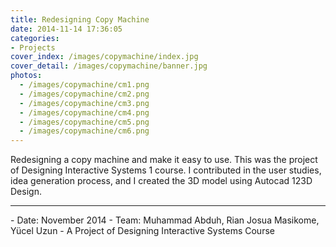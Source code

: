 ```yaml
---
title: Redesigning Copy Machine
date: 2014-11-14 17:36:05
categories: 
- Projects
cover_index: /images/copymachine/index.jpg
cover_detail: /images/copymachine/banner.jpg
photos:
  - /images/copymachine/cm1.png
  - /images/copymachine/cm2.png
  - /images/copymachine/cm3.png
  - /images/copymachine/cm4.png
  - /images/copymachine/cm5.png
  - /images/copymachine/cm6.png
---
```

Redesigning a copy machine and make it easy to use. This was the project of Designing Interactive Systems 1 course.  I contributed in the user studies, idea generation process, and I created the 3D model using Autocad 123D Design. <!-- more --> 

<hr>
- Date: November 2014
- Team: Muhammad Abduh, Rian Josua Masikome, Yücel Uzun
- A Project of Designing Interactive Systems Course
